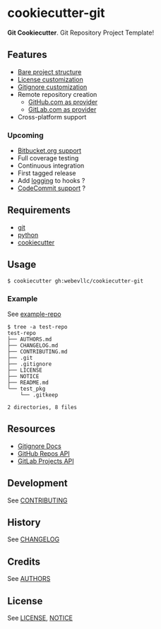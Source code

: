 # cookiecutter-git
**Git Cookiecutter**. Git Repository Project Template!

## Features
- [Bare project structure](https://github.com/webevllc/example-repo)
- [License customization](https://developer.github.com/v3/licenses/)
- [Gitignore customization](https://www.gitignore.io/)
- Remote repository creation
  - [GitHub.com as provider](https://github.com/)
  - [GitLab.com as provider](https://gitlab.com/)
- Cross-platform support

### Upcoming
- [Bitbucket.org support](https://bitbucket.org/)
- Full coverage testing
- Continuous integration
- First tagged release
- Add [logging](https://docs.python.org/2/library/logging.html) to hooks ?
- [CodeCommit support](https://aws.amazon.com/codecommit/) ?

## Requirements
- [git](https://git-scm.com/downloads)
- [python](https://www.python.org/downloads/)
- [cookiecutter](https://github.com/audreyr/cookiecutter)

## Usage
    $ cookiecutter gh:webevllc/cookiecutter-git

### Example
See [example-repo](https://github.com/webevllc/example-repo)

    $ tree -a test-repo
    test-repo
    ├── AUTHORS.md
    ├── CHANGELOG.md
    ├── CONTRIBUTING.md
    ├── .git
    ├── .gitignore
    ├── LICENSE
    ├── NOTICE
    ├── README.md
    └── test_pkg
        └── .gitkeep

    2 directories, 8 files

## Resources
- [Gitignore Docs](https://www.gitignore.io/docs)
- [GitHub Repos API](https://developer.github.com/v3/repos/)
- [GitLab Projects API](https://docs.gitlab.com/ce/api/projects.html)

## Development
See [CONTRIBUTING](CONTRIBUTING.md)

## History
See [CHANGELOG](CHANGELOG.md)

## Credits
See [AUTHORS](AUTHORS.md)

## License
See [LICENSE](LICENSE), [NOTICE](NOTICE)
